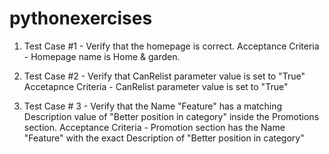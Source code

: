 # pythonexercises

1. Test Case #1 - Verify that the homepage is correct. 
	Acceptance Criteria - Homepage name is Home & garden.

2. Test Case #2 - Verify that CanRelist parameter value is set to "True"
	Accetapnce Criteria - CanRelist parameter value is set to "True"

3. Test Case # 3 - Verify that the Name "Feature" has a matching Description value of "Better position in category" inside the Promotions section. 
	Acceptance Criteria - Promotion section has the Name "Feature" with the exact Description of "Better position in category"
